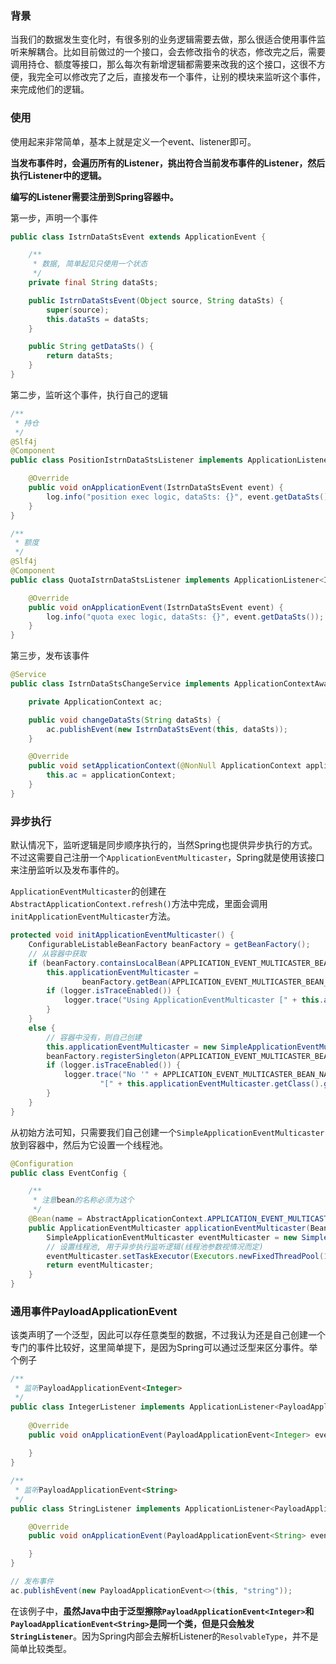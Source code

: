 ### 背景

当我们的数据发生变化时，有很多别的业务逻辑需要去做，那么很适合使用事件监听来解耦合。比如目前做过的一个接口，会去修改指令的状态，修改完之后，需要调用持仓、额度等接口，那么每次有新增逻辑都需要来改我的这个接口，这很不方便，我完全可以修改完了之后，直接发布一个事件，让别的模块来监听这个事件，来完成他们的逻辑。

### 使用

使用起来非常简单，基本上就是定义一个event、listener即可。

**当发布事件时，会遍历所有的Listener，挑出符合当前发布事件的Listener，然后执行Listener中的逻辑。**

**编写的Listener需要注册到Spring容器中。**

第一步，声明一个事件

```java
public class IstrnDataStsEvent extends ApplicationEvent {

    /**
     * 数据, 简单起见只使用一个状态
     */
    private final String dataSts;

    public IstrnDataStsEvent(Object source, String dataSts) {
        super(source);
        this.dataSts = dataSts;
    }

    public String getDataSts() {
        return dataSts;
    }
}
```

第二步，监听这个事件，执行自己的逻辑

```java
/**
 * 持仓
 */
@Slf4j
@Component
public class PositionIstrnDataStsListener implements ApplicationListener<IstrnDataStsEvent> {

    @Override
    public void onApplicationEvent(IstrnDataStsEvent event) {
        log.info("position exec logic, dataSts: {}", event.getDataSts());
    }
}
```

```java
/**
 * 额度
 */
@Slf4j
@Component
public class QuotaIstrnDataStsListener implements ApplicationListener<IstrnDataStsEvent> {

    @Override
    public void onApplicationEvent(IstrnDataStsEvent event) {
        log.info("quota exec logic, dataSts: {}", event.getDataSts());
    }
}
```

第三步，发布该事件

```java
@Service
public class IstrnDataStsChangeService implements ApplicationContextAware {

    private ApplicationContext ac;

    public void changeDataSts(String dataSts) {
        ac.publishEvent(new IstrnDataStsEvent(this, dataSts));
    }

    @Override
    public void setApplicationContext(@NonNull ApplicationContext applicationContext) throws BeansException {
        this.ac = applicationContext;
    }
}
```

### 异步执行

默认情况下，监听逻辑是同步顺序执行的，当然Spring也提供异步执行的方式。不过这需要自己注册一个`ApplicationEventMulticaster`，Spring就是使用该接口来注册监听以及发布事件的。

`ApplicationEventMulticaster`的创建在`AbstractApplicationContext.refresh()`方法中完成，里面会调用`initApplicationEventMulticaster`方法。

```java
protected void initApplicationEventMulticaster() {
    ConfigurableListableBeanFactory beanFactory = getBeanFactory();
    // 从容器中获取
    if (beanFactory.containsLocalBean(APPLICATION_EVENT_MULTICASTER_BEAN_NAME)) {
        this.applicationEventMulticaster =
                beanFactory.getBean(APPLICATION_EVENT_MULTICASTER_BEAN_NAME, ApplicationEventMulticaster.class);
        if (logger.isTraceEnabled()) {
            logger.trace("Using ApplicationEventMulticaster [" + this.applicationEventMulticaster + "]");
        }
    }
    else {
        // 容器中没有，则自己创建
        this.applicationEventMulticaster = new SimpleApplicationEventMulticaster(beanFactory);
        beanFactory.registerSingleton(APPLICATION_EVENT_MULTICASTER_BEAN_NAME, this.applicationEventMulticaster);
        if (logger.isTraceEnabled()) {
            logger.trace("No '" + APPLICATION_EVENT_MULTICASTER_BEAN_NAME + "' bean, using " +
                    "[" + this.applicationEventMulticaster.getClass().getSimpleName() + "]");
        }
    }
}
```

从初始方法可知，只需要我们自己创建一个`SimpleApplicationEventMulticaster`放到容器中，然后为它设置一个线程池。

```java
@Configuration
public class EventConfig {

    /**
     * 注意bean的名称必须为这个
     */
    @Bean(name = AbstractApplicationContext.APPLICATION_EVENT_MULTICASTER_BEAN_NAME)
    public ApplicationEventMulticaster applicationEventMulticaster(BeanFactory beanFactory) {
        SimpleApplicationEventMulticaster eventMulticaster = new SimpleApplicationEventMulticaster(beanFactory);
        // 设置线程池, 用于异步执行监听逻辑(线程池参数视情况而定)
        eventMulticaster.setTaskExecutor(Executors.newFixedThreadPool(10));
        return eventMulticaster;
    }
}
```

### 通用事件PayloadApplicationEvent

该类声明了一个泛型，因此可以存任意类型的数据，不过我认为还是自己创建一个专门的事件比较好，这里简单提下，是因为Spring可以通过泛型来区分事件。举个例子

```java
/**
 * 监听PayloadApplicationEvent<Integer>
 */
public class IntegerListener implements ApplicationListener<PayloadApplicationEvent<Integer>> {
    
    @Override
    public void onApplicationEvent(PayloadApplicationEvent<Integer> event) {
        
    }
}
```

```java
/**
 * 监听PayloadApplicationEvent<String>
 */
public class StringListener implements ApplicationListener<PayloadApplicationEvent<String>> {

    @Override
    public void onApplicationEvent(PayloadApplicationEvent<String> event) {

    }
}
```

```java
// 发布事件
ac.publishEvent(new PayloadApplicationEvent<>(this, "string"));
```

在该例子中，**虽然Java中由于泛型擦除`PayloadApplicationEvent<Integer>`和`PayloadApplicationEvent<String>`是同一个类，但是只会触发`StringListener`**。因为Spring内部会去解析Listener的`ResolvableType`，并不是简单比较类型。
